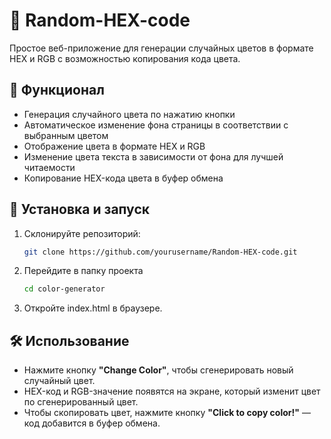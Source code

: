 # 🎨 Random-HEX-code

Простое веб-приложение для генерации случайных цветов в формате HEX и RGB с возможностью копирования кода цвета.

## 📌 Функционал 

- Генерация случайного цвета по нажатию кнопки  
- Автоматическое изменение фона страницы в соответствии с выбранным цветом  
- Отображение цвета в формате HEX и RGB  
- Изменение цвета текста в зависимости от фона для лучшей читаемости  
- Копирование HEX-кода цвета в буфер обмена

## 🚀 Установка и запуск 

1. Склонируйте репозиторий:
   ```sh
   git clone https://github.com/yourusername/Random-HEX-code.git
   ```
2. Перейдите в папку проекта
   ```sh
   cd color-generator
   ```
3. Откройте index.html в браузере.

## 🛠 Использование
+ Нажмите кнопку **"Change Color"**, чтобы сгенерировать новый случайный цвет.
+ HEX-код и RGB-значение появятся на экране, который изменит цвет по сгенерированный цвет.
+ Чтобы скопировать цвет, нажмите кнопку **"Click to copy color!"** — код добавится в буфер обмена.
